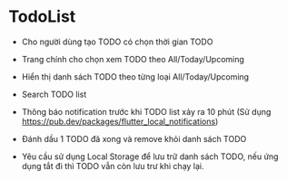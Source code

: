 # TodoList
 
- Cho người dùng tạo TODO có chọn thời gian TODO

- Trang chính cho chọn xem TODO theo All/Today/Upcoming

- Hiển thị danh sách TODO theo từng loại All/Today/Upcoming

- Search TODO list

- Thông báo notification trước khi TODO list xảy ra 10 phút (Sử dụng https://pub.dev/packages/flutter_local_notifications)

- Đánh dầu 1 TODO đã xong và remove khỏi danh sách TODO

- Yêu cầu sử dụng Local Storage để lưu trữ danh sách TODO, nếu ứng dụng tắt đi thì TODO vẫn còn lưu trư khi chạy lại.
